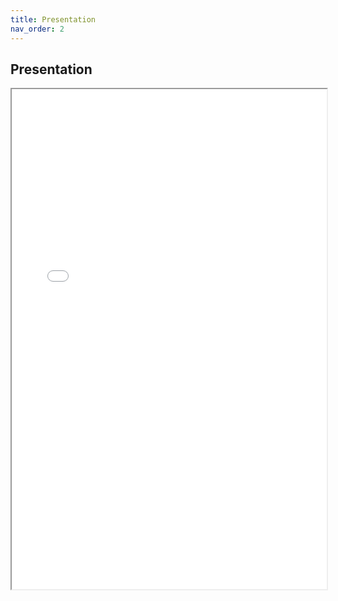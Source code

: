 ```yaml
---
title: Presentation
nav_order: 2
---
```



## Presentation


<iframe src="docs/assets/images/gamedle_presentation.pdf]" width="100%" height="800px"> Ihr Browser unterstützt keine iframes. [PDF anzeigen](https://github.com/IkeTurtle/gamedle/blob/main/docs/assets/images/gamedle_presentation.pdf) </iframe>
